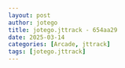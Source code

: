 ```yaml
---
layout: post
author: jotego
title: jotego.jttrack - 654aa29
date: 2025-03-14
categories: [Arcade, jttrack]
tags: [jotego.jttrack]
---
```


